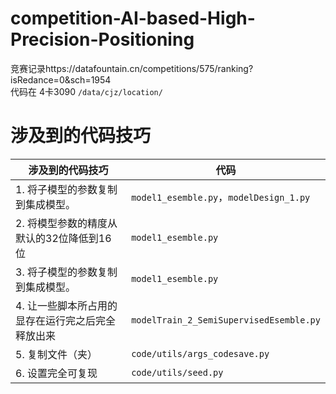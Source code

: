 # competition-AI-based-High-Precision-Positioning
竞赛记录https://datafountain.cn/competitions/575/ranking?isRedance=0&sch=1954  
代码在 4卡3090 `/data/cjz/location/`

# 涉及到的代码技巧
| 涉及到的代码技巧 | 代码 |
| ---- | ---- |
| 1. 将子模型的参数复制到集成模型。 |`model1_esemble.py`，`modelDesign_1.py` |
| 2. 将模型参数的精度从默认的32位降低到16位 |`model1_esemble.py` |
| 3. 将子模型的参数复制到集成模型。 |`model1_esemble.py` |
| 4. 让一些脚本所占用的显存在运行完之后完全释放出来 | `modelTrain_2_SemiSupervisedEsemble.py` |
| 5. 复制文件（夹） | `code/utils/args_codesave.py` |
| 6. 设置完全可复现 | `code/utils/seed.py` |
